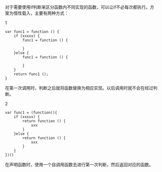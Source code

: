 对于需要使用if判断来区分函数内不同实现的函数，可以让if不必每次都执行。方案为惰性载入，主要有两种方式：

1

```
var func1 = function () {
    if (xxxxx) {
        func1 = function () {
        
        }
    }else {
        func1 = function () {
        
        }
    }
    return func1 ();
} 
```

在第一次调用时，判断之后就将函数替换为相应实现。以后调用时就不会在经过判断。



2 

```
var func1 = (function(){
    if (xxxxx) {
        return function () {
            xxx
        }
    }else {
        return function () {
            xxx
        }    
    }
})()
```

在声明函数时，使用一个自调用函数去进行第一次判断，然后返回对应的函数。



